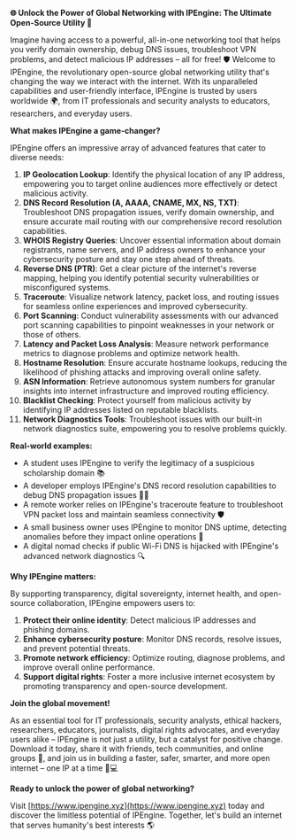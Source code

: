 **🌐 Unlock the Power of Global Networking with IPEngine: The Ultimate Open-Source Utility 🚀**

Imagine having access to a powerful, all-in-one networking tool that helps you verify domain ownership, debug DNS issues, troubleshoot VPN problems, and detect malicious IP addresses – all for free! 🛡️ Welcome to IPEngine, the revolutionary open-source global networking utility that's changing the way we interact with the internet. With its unparalleled capabilities and user-friendly interface, IPEngine is trusted by users worldwide 🌍, from IT professionals and security analysts to educators, researchers, and everyday users.

**What makes IPEngine a game-changer?**

IPEngine offers an impressive array of advanced features that cater to diverse needs:

1. **IP Geolocation Lookup**: Identify the physical location of any IP address, empowering you to target online audiences more effectively or detect malicious activity.
2. **DNS Record Resolution (A, AAAA, CNAME, MX, NS, TXT)**: Troubleshoot DNS propagation issues, verify domain ownership, and ensure accurate mail routing with our comprehensive record resolution capabilities.
3. **WHOIS Registry Queries**: Uncover essential information about domain registrants, name servers, and IP address owners to enhance your cybersecurity posture and stay one step ahead of threats.
4. **Reverse DNS (PTR)**: Get a clear picture of the internet's reverse mapping, helping you identify potential security vulnerabilities or misconfigured systems.
5. **Traceroute**: Visualize network latency, packet loss, and routing issues for seamless online experiences and improved cybersecurity.
6. **Port Scanning**: Conduct vulnerability assessments with our advanced port scanning capabilities to pinpoint weaknesses in your network or those of others.
7. **Latency and Packet Loss Analysis**: Measure network performance metrics to diagnose problems and optimize network health.
8. **Hostname Resolution**: Ensure accurate hostname lookups, reducing the likelihood of phishing attacks and improving overall online safety.
9. **ASN Information**: Retrieve autonomous system numbers for granular insights into internet infrastructure and improved routing efficiency.
10. **Blacklist Checking**: Protect yourself from malicious activity by identifying IP addresses listed on reputable blacklists.
11. **Network Diagnostics Tools**: Troubleshoot issues with our built-in network diagnostics suite, empowering you to resolve problems quickly.

**Real-world examples:**

* A student uses IPEngine to verify the legitimacy of a suspicious scholarship domain 📚
* A developer employs IPEngine's DNS record resolution capabilities to debug DNS propagation issues 👨‍💻
* A remote worker relies on IPEngine's traceroute feature to troubleshoot VPN packet loss and maintain seamless connectivity 🛡️
* A small business owner uses IPEngine to monitor DNS uptime, detecting anomalies before they impact online operations 💼
* A digital nomad checks if public Wi-Fi DNS is hijacked with IPEngine's advanced network diagnostics 🔍

**Why IPEngine matters:**

By supporting transparency, digital sovereignty, internet health, and open-source collaboration, IPEngine empowers users to:

1. **Protect their online identity**: Detect malicious IP addresses and phishing domains.
2. **Enhance cybersecurity posture**: Monitor DNS records, resolve issues, and prevent potential threats.
3. **Promote network efficiency**: Optimize routing, diagnose problems, and improve overall online performance.
4. **Support digital rights**: Foster a more inclusive internet ecosystem by promoting transparency and open-source development.

**Join the global movement!**

As an essential tool for IT professionals, security analysts, ethical hackers, researchers, educators, journalists, digital rights advocates, and everyday users alike – IPEngine is not just a utility, but a catalyst for positive change. Download it today, share it with friends, tech communities, and online groups 🤝, and join us in building a faster, safer, smarter, and more open internet – one IP at a time 🔐💻

**Ready to unlock the power of global networking?**

Visit [https://www.ipengine.xyz](https://www.ipengine.xyz) today and discover the limitless potential of IPEngine. Together, let's build an internet that serves humanity's best interests 🌎